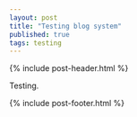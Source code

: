 ```yaml
---
layout: post
title: "Testing blog system"
published: true
tags: testing
---
```

{% include post-header.html %}

Testing.

{% include post-footer.html %}
